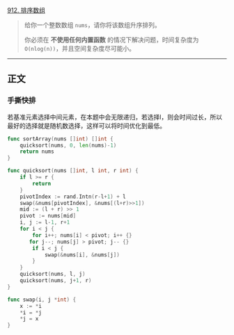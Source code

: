 [912. 排序数组](https://leetcode.cn/problems/sort-an-array/)

>给你一个整数数组 `nums`，请你将该数组升序排列。
>
>你必须在 **不使用任何内置函数** 的情况下解决问题，时间复杂度为 `O(nlog(n))`，并且空间复杂度尽可能小。

---

## 正文

### 手撕快排

若基准元素选择中间元素，在本题中会无限递归，若选择l，则会时间过长，所以最好的选择就是随机数选择，这样可以将时间优化到最低。

```go
func sortArray(nums []int) []int {
	quicksort(nums, 0, len(nums)-1)
	return nums
}

func quicksort(nums []int, l int, r int) {
	if l >= r {
		return
	}
	pivotIndex := rand.Intn(r-l+1) + l
	swap(&nums[pivotIndex], &nums[(l+r)>>1])
	mid := (l + r) >> 1
	pivot := nums[mid]
	i, j := l-1, r+1
	for i < j {
		for i++; nums[i] < pivot; i++ {}
       for j--; nums[j] > pivot; j-- {}
		if i < j {
			swap(&nums[i], &nums[j])
		}
	}
	quicksort(nums, l, j)
	quicksort(nums, j+1, r)
}

func swap(i, j *int) {
	x := *i
	*i = *j
	*j = x
}
```

